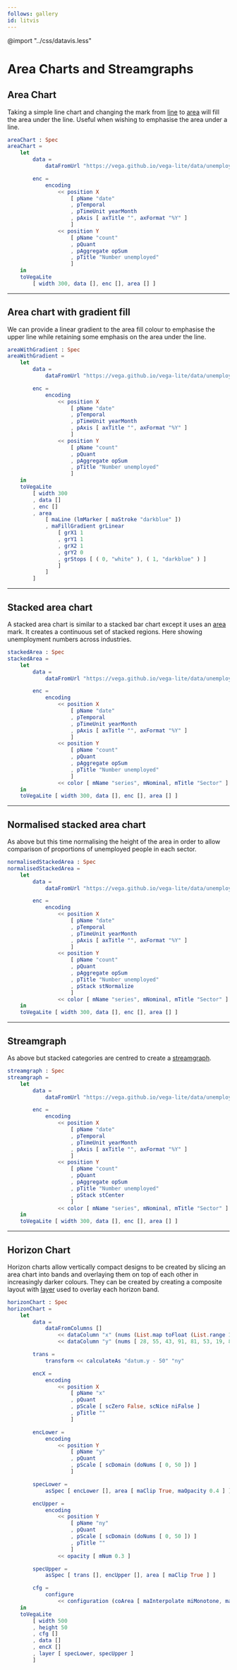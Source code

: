 ```yaml
---
follows: gallery
id: litvis
---
```


@import "../css/datavis.less"

# Area Charts and Streamgraphs

## Area Chart

Taking a simple line chart and changing the mark from [line](https://package.elm-lang.org/packages/gicentre/elm-vegalite/latest/VegaLite#line) to [area](https://package.elm-lang.org/packages/gicentre/elm-vegalite/latest/VegaLite#area) will fill the area under the line. Useful when wishing to emphasise the area under a line.

```elm {v l}
areaChart : Spec
areaChart =
    let
        data =
            dataFromUrl "https://vega.github.io/vega-lite/data/unemployment-across-industries.json"

        enc =
            encoding
                << position X
                    [ pName "date"
                    , pTemporal
                    , pTimeUnit yearMonth
                    , pAxis [ axTitle "", axFormat "%Y" ]
                    ]
                << position Y
                    [ pName "count"
                    , pQuant
                    , pAggregate opSum
                    , pTitle "Number unemployed"
                    ]
    in
    toVegaLite
        [ width 300, data [], enc [], area [] ]
```

---

## Area chart with gradient fill

We can provide a linear gradient to the area fill colour to emphasise the upper line while retaining some emphasis on the area under the line.

```elm {v l}
areaWithGradient : Spec
areaWithGradient =
    let
        data =
            dataFromUrl "https://vega.github.io/vega-lite/data/unemployment-across-industries.json"

        enc =
            encoding
                << position X
                    [ pName "date"
                    , pTemporal
                    , pTimeUnit yearMonth
                    , pAxis [ axTitle "", axFormat "%Y" ]
                    ]
                << position Y
                    [ pName "count"
                    , pQuant
                    , pAggregate opSum
                    , pTitle "Number unemployed"
                    ]
    in
    toVegaLite
        [ width 300
        , data []
        , enc []
        , area
            [ maLine (lmMarker [ maStroke "darkblue" ])
            , maFillGradient grLinear
                [ grX1 1
                , grY1 1
                , grX2 1
                , grY2 0
                , grStops [ ( 0, "white" ), ( 1, "darkblue" ) ]
                ]
            ]
        ]
```

---

## Stacked area chart

A stacked area chart is similar to a stacked bar chart except it uses an [area](https://package.elm-lang.org/packages/gicentre/elm-vegalite/latest/VegaLite#area) mark. It creates a continuous set of stacked regions.
Here showing unemployment numbers across industries.

```elm {v l}
stackedArea : Spec
stackedArea =
    let
        data =
            dataFromUrl "https://vega.github.io/vega-lite/data/unemployment-across-industries.json"

        enc =
            encoding
                << position X
                    [ pName "date"
                    , pTemporal
                    , pTimeUnit yearMonth
                    , pAxis [ axTitle "", axFormat "%Y" ]
                    ]
                << position Y
                    [ pName "count"
                    , pQuant
                    , pAggregate opSum
                    , pTitle "Number unemployed"
                    ]
                << color [ mName "series", mNominal, mTitle "Sector" ]
    in
    toVegaLite [ width 300, data [], enc [], area [] ]
```

---

## Normalised stacked area chart

As above but this time normalising the height of the area in order to allow comparison of proportions of unemployed people in each sector.

```elm {v l}
normalisedStackedArea : Spec
normalisedStackedArea =
    let
        data =
            dataFromUrl "https://vega.github.io/vega-lite/data/unemployment-across-industries.json"

        enc =
            encoding
                << position X
                    [ pName "date"
                    , pTemporal
                    , pTimeUnit yearMonth
                    , pAxis [ axTitle "", axFormat "%Y" ]
                    ]
                << position Y
                    [ pName "count"
                    , pQuant
                    , pAggregate opSum
                    , pTitle "Number unemployed"
                    , pStack stNormalize
                    ]
                << color [ mName "series", mNominal, mTitle "Sector" ]
    in
    toVegaLite [ width 300, data [], enc [], area [] ]
```

---

## Streamgraph

As above but stacked categories are centred to create a [streamgraph](https://datavizcatalogue.com/methods/stream_graph.html).

```elm {v l}
streamgraph : Spec
streamgraph =
    let
        data =
            dataFromUrl "https://vega.github.io/vega-lite/data/unemployment-across-industries.json"

        enc =
            encoding
                << position X
                    [ pName "date"
                    , pTemporal
                    , pTimeUnit yearMonth
                    , pAxis [ axTitle "", axFormat "%Y" ]
                    ]
                << position Y
                    [ pName "count"
                    , pQuant
                    , pAggregate opSum
                    , pTitle "Number unemployed"
                    , pStack stCenter
                    ]
                << color [ mName "series", mNominal, mTitle "Sector" ]
    in
    toVegaLite [ width 300, data [], enc [], area [] ]
```

---

## Horizon Chart

Horizon charts allow vertically compact designs to be created by slicing an area chart into bands and overlaying them on top of each other in increasingly darker colours. They can be created by creating a composite layout with [layer](https://package.elm-lang.org/packages/gicentre/elm-vegalite/latest/VegaLite#layer) used to overlay each horizon band.

```elm {v l}
horizonChart : Spec
horizonChart =
    let
        data =
            dataFromColumns []
                << dataColumn "x" (nums (List.map toFloat (List.range 1 20)))
                << dataColumn "y" (nums [ 28, 55, 43, 91, 81, 53, 19, 87, 52, 48, 24, 49, 87, 66, 17, 27, 68, 16, 49, 15 ])

        trans =
            transform << calculateAs "datum.y - 50" "ny"

        encX =
            encoding
                << position X
                    [ pName "x"
                    , pQuant
                    , pScale [ scZero False, scNice niFalse ]
                    , pTitle ""
                    ]

        encLower =
            encoding
                << position Y
                    [ pName "y"
                    , pQuant
                    , pScale [ scDomain (doNums [ 0, 50 ]) ]
                    ]

        specLower =
            asSpec [ encLower [], area [ maClip True, maOpacity 0.4 ] ]

        encUpper =
            encoding
                << position Y
                    [ pName "ny"
                    , pQuant
                    , pScale [ scDomain (doNums [ 0, 50 ]) ]
                    , pTitle ""
                    ]
                << opacity [ mNum 0.3 ]

        specUpper =
            asSpec [ trans [], encUpper [], area [ maClip True ] ]

        cfg =
            configure
                << configuration (coArea [ maInterpolate miMonotone, maOrient moVertical ])
    in
    toVegaLite
        [ width 500
        , height 50
        , cfg []
        , data []
        , encX []
        , layer [ specLower, specUpper ]
        ]
```

